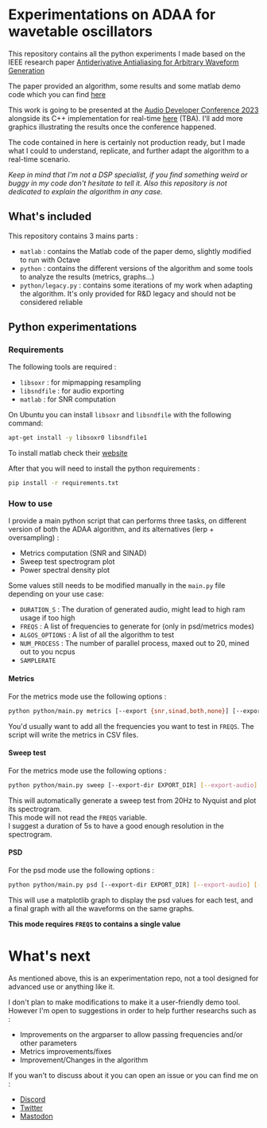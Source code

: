 # Experimentations on ADAA for wavetable oscillators
This repository contains all the python experiments I made based on the IEEE research paper [Antiderivative Antialiasing for Arbitrary Waveform Generation](https://ieeexplore.ieee.org/document/9854137)

The paper provided an algorithm, some results and some matlab demo code which you can find [here](https://dangelo.audio/ieee-talsp-aaiir-osc.html)

This work is going to be presented at the [Audio Developer Conference 2023](https://audio.dev/conference/) alongside its C++ implementation for real-time [here](https://github.com/maxmarsc/libadawata) (TBA). I'll add more graphics illustrating the results once the conference happened.

The code contained in here is certainly not production ready, but I made what I could to understand, replicate, and further adapt the algorithm to a real-time scenario.

*Keep in mind that I'm not a DSP specialist, if you find something weird or buggy in my code don't hesitate to tell it. Also this repository is not dedicated to explain the algorithm in any case.*

## What's included
This repository contains 3 mains parts :
- `matlab` : contains the Matlab code of the paper demo, slightly modified to run with Octave
- `python` : contains the different versions of the algorithm and some tools to
analyze the results (metrics, graphs...)
- `python/legacy.py` : contains some iterations of my work when adapting the algorithm.
It's only provided for R&D legacy and should not be considered reliable

## Python experimentations
### Requirements
The following tools are required :
- `libsoxr` : for mipmapping resampling
- `libsndfile` : for audio exporting
- `matlab` : for SNR computation

On Ubuntu you can install `libsoxr` and `libsndfile` with the following command:
```bash
apt-get install -y libsoxr0 libsndfile1
```

To install matlab check their [website](https://www.mathworks.com/products/matlab.html)

After that you will need to install the python requirements :
```bash
pip install -r requirements.txt
```

### How to use
I provide a main python script that can performs three tasks, on different version
of both the ADAA algorithm, and its alternatives (lerp + oversampling) :
- Metrics computation (SNR and SINAD)
- Sweep test spectrogram plot
- Power spectral density plot

Some values still needs to be modified manually in the `main.py` file depending on your use case:
- `DURATION_S` : The duration of generated audio, might lead to high ram usage if too high
- `FREQS` : A list of frequencies to generate for (only in psd/metrics modes)
- `ALGOS_OPTIONS` :  A list of all the algorithm to test
- `NUM_PROCESS` : The number of parallel process, maxed out to 20, mined out to you ncpus
- `SAMPLERATE`

#### Metrics
For the metrics mode use the following options :
```bash
python python/main.py metrics [--export {snr,sinad,both,none}] [--export-dir EXPORT_DIR] [--export-audio] [--export-phase]
```

You'd usually want to add all the frequencies you want to test in `FREQS`.
The script will write the metrics in CSV files.

#### Sweep test
For the metrics mode use the following options :
```bash
python python/main.py sweep [--export-dir EXPORT_DIR] [--export-audio] [--export-phase]
```

This will automatically generate a sweep test from 20Hz to Nyquist and plot its spectrogram.  
This mode will not read the `FREQS` variable.  
I suggest a duration of 5s to have a good enough resolution in the spectrogram.

#### PSD
For the psd mode use the following options :
```bash
python python/main.py psd [--export-dir EXPORT_DIR] [--export-audio] [--export-phase]
```

This will use a matplotlib graph to display the psd values for each test, and a final
graph with all the waveforms on the same graphs.

**This mode requires `FREQS` to contains a single value**

# What's next
As mentioned above, this is an experimentation repo, not a tool designed for
advanced use or anything like it.

I don't plan to make modifications to make it a user-friendly demo tool.
However I'm open to suggestions in order to help further researchs such as :
- Improvements on the argparser to allow passing frequencies and/or other parameters
- Metrics improvements/fixes
- Improvement/Changes in the algorithm


If you wan't to discuss about it you can open an issue or you can find me on :
 - [Discord](https://discordapp.com/users/Groumpf#2353)
 - [Twitter](https://twitter.com/Groumpf_)
 - [Mastodon](https://piaille.fr/@groumpf)
